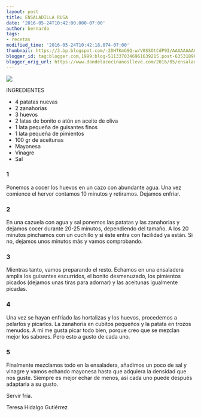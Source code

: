```yaml
---
layout: post
title: ENSALADILLA RUSA
date: '2016-05-24T10:42:00.000-07:00'
author: bernardo
tags:
- recetas
modified_time: '2016-05-24T10:42:18.074-07:00'
thumbnail: https://3.bp.blogspot.com/-2DHTKmG9Q-w/V0SSOtCdP9I/AAAAAAAACs0/ZpGxoueITpcQu4NBPRu1ytEqJPoNdqQQQCLcB/s72-c/P1260770.JPG
blogger_id: tag:blogger.com,1999:blog-5113370346961639215.post-63531898377669395
blogger_orig_url: https://www.dondelacocinanoslleve.com/2016/05/ensaladilla-rusa.html
---
```


![](https://3.bp.blogspot.com/-2DHTKmG9Q-w/V0SSOtCdP9I/AAAAAAAACs0/ZpGxoueITpcQu4NBPRu1ytEqJPoNdqQQQCLcB/s400/P1260770.JPG)

  
INGREDIENTES 
* 4 patatas nuevas
* 2 zanahorias
* 3 huevos
* 2 latas de bonito o atún en aceite de oliva
* 1 lata pequeña de guisantes finos
* 1 lata pequeña de pimientos
* 100 gr de aceitunas
* Mayonesa
* Vinagre
* Sal  

### 1

Ponemos a cocer los huevos en un cazo con abundante agua. Una vez comience el hervor contamos 10 minutos y retiramos. Dejamos enfriar.  

### 2

En una cazuela con agua y sal ponemos las patatas y las zanahorias y dejamos cocer durante 20-25 minutos, dependiendo del tamaño. A los 20 minutos pinchamos con un cuchillo y si éste entra con facilidad ya están. Si no, dejamos unos minutos más y vamos comprobando.  

### 3

Mientras tanto, vamos preparando el resto. Echamos en una ensaladera amplia los guisantes escurridos, el bonito desmenuzado, los pimientos picados (dejamos unas tiras para adornar) y las aceitunas igualmente picadas.  

### 4

Una vez se hayan enfriado las hortalizas y los huevos, procedemos a pelarlos y picarlos. La zanahoria en cubitos pequeños y la patata en trozos menudos. A mí me gusta picar todo bien, porque creo que se mezclan mejor los sabores. Pero esto a gusto de cada uno.  

### 5

Finalmente mezclamos todo en la ensaladera, añadimos un poco de sal y vinagre y vamos echando mayonesa hasta que adquiera la densidad que nos guste. Siempre es mejor echar de menos, así cada uno puede después adaptarla a su gusto.  

Servir fría.  
  
Teresa Hidalgo Gutiérrez
